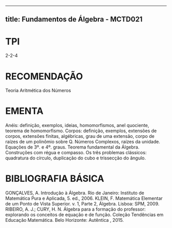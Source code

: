 
---
title: Fundamentos de Álgebra - MCTD021 
---

# TPI

2-2-4

# RECOMENDAÇÃO

Teoria Aritmética dos Números

# EMENTA

Anéis: definição, exemplos, ideias, homomorfismos, anel quociente, teorema de homomorfismo. Corpos: definição, exemplos, extensões de corpos, extensões finitas, algébricas, grau de uma extensão, corpo de raízes de um polinômio sobre Q. Números Complexos, raízes da unidade. Equações de 3º. e 4º. graus. Teorema fundamental da Álgebra. Construções com régua e compasso. Os três problemas clássicos: quadratura do círculo, duplicação do cubo e trissecção do ângulo.

# BIBLIOGRAFIA BÁSICA

GONÇALVES, A. Introdução à Álgebra. Rio de Janeiro: Instituto de Matemática Pura e Aplicada, 5. ed., 2006. 
KLEIN, F. Matemática Elementar de um Ponto de Vista Superior. v. 1, Parte 2, Álgebra. Lisboa: SPM, 2009. 
RIBEIRO, A. J.; CURY, H. N. Álgebra para a formação do professor: explorando os conceitos de equação e de função. Coleção Tendências em Educação Matemática. Belo Horizonte: Autêntica , 2015.
        